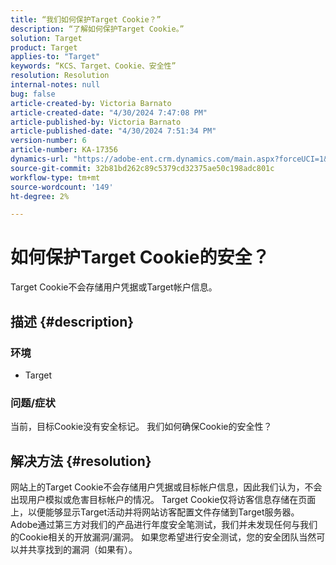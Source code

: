 ```yaml
---
title: “我们如何保护Target Cookie？”
description: “了解如何保护Target Cookie。”
solution: Target
product: Target
applies-to: "Target"
keywords: “KCS、Target、Cookie、安全性”
resolution: Resolution
internal-notes: null
bug: false
article-created-by: Victoria Barnato
article-created-date: "4/30/2024 7:47:08 PM"
article-published-by: Victoria Barnato
article-published-date: "4/30/2024 7:51:34 PM"
version-number: 6
article-number: KA-17356
dynamics-url: "https://adobe-ent.crm.dynamics.com/main.aspx?forceUCI=1&pagetype=entityrecord&etn=knowledgearticle&id=978b596c-2a07-ef11-9f8a-6045bd0a08d9"
source-git-commit: 32b81bd262c89c5379cd32375ae50c198adc801c
workflow-type: tm+mt
source-wordcount: '149'
ht-degree: 2%

---
```


# 如何保护Target Cookie的安全？


Target Cookie不会存储用户凭据或Target帐户信息。

## 描述 {#description}


### <b>环境</b>

- Target




### <b>问题/症状</b>

当前，目标Cookie没有安全标记。 我们如何确保Cookie的安全性？


## 解决方法 {#resolution}


网站上的Target Cookie不会存储用户凭据或目标帐户信息，因此我们认为，不会出现用户模拟或危害目标帐户的情况。 Target Cookie仅将访客信息存储在页面上，以便能够显示Target活动并将网站访客配置文件存储到Target服务器。
 
Adobe通过第三方对我们的产品进行年度安全笔测试，我们并未发现任何与我们的Cookie相关的开放漏洞/漏洞。 如果您希望进行安全测试，您的安全团队当然可以并共享找到的漏洞（如果有）。
